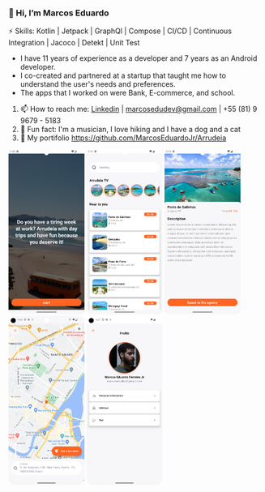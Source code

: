 ### 👋 Hi, I’m Marcos Eduardo
    
 ⚡  Skills:  Kotlin | Jetpack | GraphQl | Compose | CI/CD | Continuous Integration | Jacoco | Detekt | Unit Test

* I have 11 years of experience as a developer and 7 years as an Android developer.
* I co-created and partnered at a startup that taught me how to understand the user's needs and preferences.
* The apps that I worked on were Bank, E-commerce, and school.


 1. 📫 How to reach me: [Linkedin](https://www.linkedin.com/in/marcosedu/) | marcosedudev@gmail.com | +55 (81) 9 9679 - 5183
2.  🌱 Fun fact: I'm a musician, I love hiking and I have a dog and a cat
3.  🔭 My portifolio https://github.com/MarcosEduardoJr/Arrudeia

 <img src="https://github.com/MarcosEduardoJr/Arrudeia/blob/main/showcase/onboarding" width="150"></img>
 <img src="https://github.com/MarcosEduardoJr/Arrudeia/blob/main/showcase/home.png" width="150"></img>
 <img src="https://github.com/MarcosEduardoJr/Arrudeia/blob/main/showcase/trip_detail.png" width="150"></img>
 <img src="https://github.com/MarcosEduardoJr/Arrudeia/blob/main/showcase/arrudeia.png" width="150"></img>
 <img src="https://github.com/MarcosEduardoJr/Arrudeia/blob/main/showcase/profile.png" width="150"></img>
<!--
**MarcosEduardoJr/MarcosEduardoJr** is a ✨ _special_ ✨ repository because its `README.md` (this file) appears on your GitHub profile.

Here are some ideas to get you started:

- 🔭 I’m currently working on ...
- 🌱 I’m currently learning ...
- 👯 I’m looking to collaborate on ...
- 🤔 I’m looking for help with ...
- 💬 Ask me about ...
- 📫 How to reach me: ...
- ⚡ Fun fact: ...

 
##### H5
###### H6
Alternatively, for H1 and H2, an underline-ish style:
Alt-H1
======
Alt-H2
------


Emphasis, aka italics, with *asterisks* or _underscores_.
Strong emphasis, aka bold, with **asterisks** or __underscores__.
Combined emphasis with **asterisks and _underscores_**.
Strikethrough uses two tildes. ~~Scratch this.~~

1. First ordered list item
2. Another item
⋅⋅* Unordered sub-list. 
1. Actual numbers don't matter, just that it's a number
⋅⋅1. Ordered sub-list
4. And another item.
⋅⋅⋅You can have properly indented paragraphs within list items. Notice the blank line above, and the leading spaces (at least one, but we'll use three here to also align the raw Markdown).
⋅⋅⋅To have a line break without a paragraph, you will need to use two trailing spaces.⋅⋅
⋅⋅⋅Note that this line is separate, but within the same paragraph.⋅⋅
⋅⋅⋅(This is contrary to the typical GFM line break behaviour, where trailing spaces are not required.)
* Unordered list can use asterisks
- Or minuses
+ Or pluses

+ [I'm an inline-style link](https://www.google.com)
[I'm an inline-style link with title](https://www.google.com "Google's Homepage")
[I'm a reference-style link][Arbitrary case-insensitive reference text]
[I'm a relative reference to a repository file](../blob/master/LICENSE)
[You can use numbers for reference-style link definitions][1]
Or leave it empty and use the [link text itself].
URLs and URLs in angle brackets will automatically get turned into links. 
http://www.example.com or <http://www.example.com> and sometimes 
example.com (but not on Github, for example).
Some text to show that the reference links can follow later.
[arbitrary case-insensitive reference text]: https://www.mozilla.org
[1]: http://slashdot.org
[link text itself]: http://www.reddit.com

Inline-style: 
![alt text](link-to-logo "Logo Title Text 1")
Reference-style: 
![alt text][logo]
[logo]: link-to-logo "Logo Title Text 2"

```javascript
var s = "JavaScript syntax highlighting";
alert(s);
```
 
```python
s = "Python syntax highlighting"
print s
```
 
No language indicated, so no syntax highlighting. 
But let's throw in a <b>tag</b>.

Colons can be used to align columns.
| Tables        | Are           | Cool  |
| ------------- |:-------------:| -----:|
| col 3 is      | right-aligned | $1600 |
| col 2 is      | centered      |   $12 |
| zebra stripes | are neat      |    $1 |
There must be at least 3 dashes separating each header cell.
The outer pipes (|) are optional, and you don't need to make the 
raw Markdown line up prettily. You can also use inline Markdown.
Markdown | Less | Pretty
--- | --- | ---
*Still* | `renders` | **nicely**
1 | 2 | 3

> Blockquotes are very handy in email to emulate reply text.
> This line is part of the same quote.
Quote break.
> This is a very long line that will still be quoted properly when it wraps. Oh boy let's keep writing to make sure this is long enough to actually wrap for everyone. Oh, you can *put* **Markdown** into a blockquote.

<dl>

[![Now in Android: 55]          // Title
(https://i.ytimg.com/vi/Hc79sDi3f0U/maxresdefault.jpg)] // Thumbnail
(https://www.youtube.com/watch?v=Hc79sDi3f0U "Now in Android: 55")    // Video Link
  <dt>Definition list</dt>
  <dd>Is something people use sometimes.</dd>
  <dt>Markdown in HTML</dt>
  <dd>Does *not* work **very** well. Use HTML <em>tags</em>.</dd>
</dl>

<a href="http://www.youtube.com/watch?feature=player_embedded&v=YOUTUBE_VIDEO_ID_HERE
" target="_blank"><img src="http://img.youtube.com/vi/YOUTUBE_VIDEO_ID_HERE/0.jpg" 
alt="IMAGE ALT TEXT HERE" width="240" height="180" border="10" /></a>
-->
